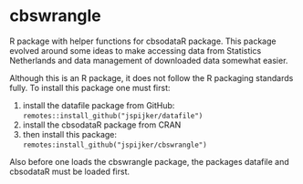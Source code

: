 # cbswrangle

R package with helper functions for cbsodataR package. This package
evolved around some ideas to make accessing data from Statistics
Netherlands and data management of downloaded data somewhat easier.

Although this is an R package, it does not follow the R packaging
standards fully. To install this package one must first:

1. install the datafile package from GitHub: `remotes::install_github("jspijker/datafile")`
2. install the cbsodataR package from CRAN
3. then install this package: `remotes:install_github("jspijker/cbswrangle")`

Also before one loads the cbswrangle package, the packages datafile
and cbsodataR must be loaded first.
 
